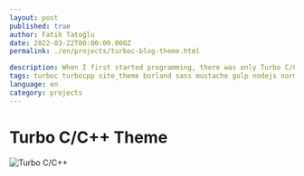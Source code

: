 ```yaml
---
layout: post
published: true
author: Fatih Tatoğlu
date: 2022-03-22T00:00:00.000Z
permalink: ./en/projects/turboc-blog-theme.html

description: When I first started programming, there was only Turbo C/C++ I could use. In this article, I'll be talking about the site theme I created based on Turbo C/C++.
tags: turboc turbocpp site_theme borland sass mustache gulp nodejs normalizecss github_actions github_pages
language: en
category: projects
---
```


# Turbo C/C++ Theme

![Turbo C/C++](../image/turboc_0001.png "Turbo C/C++")
